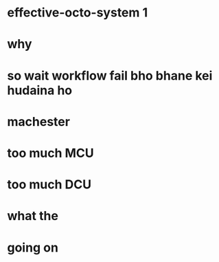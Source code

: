 # effective-octo-system 1
# why

# so wait workflow fail bho bhane kei hudaina ho

# machester

# too much MCU

# too much DCU

# what the

# going on